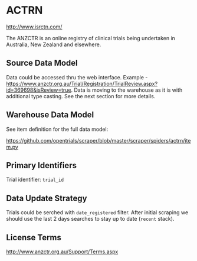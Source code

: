 # ACTRN

http://www.isrctn.com/

The ANZCTR is an online registry of clinical trials being
undertaken in Australia, New Zealand and elsewhere.

## Source Data Model

Data could be accessed thru the web interface.
Example - https://www.anzctr.org.au/Trial/Registration/TrialReview.aspx?id=369698&isReview=true.
Data is moving to the warehouse as it is with additional type casting.
See the next section for more details.

## Warehouse Data Model

See item definition for the full data model:

https://github.com/opentrials/scraper/blob/master/scraper/spiders/actrn/item.py

## Primary Identifiers

Trial identifier: `trial_id`

## Data Update Strategy

Trials could be serched with `date_registered` filter.
After initial scraping we should use the last 2 days searches
to stay up to date (`recent` stack).

## License Terms

http://www.anzctr.org.au/Support/Terms.aspx
